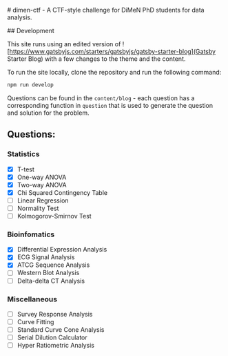 # dimen-ctf - A CTF-style challenge for DiMeN PhD students for data analysis.

## Development

This site runs using an edited version of ![https://www.gatsbyjs.com/starters/gatsbyjs/gatsby-starter-blog](Gatsby Starter Blog) with a few changes to the theme and the content.

To run the site locally, clone the repository and run the following command:

```bash
npm run develop
```

Questions can be found in the `content/blog` - each question has a corresponding function in `question` that is used to generate the question and solution for the problem.

## Questions:

### Statistics

- [x] T-test
- [x] One-way ANOVA
- [x] Two-way ANOVA
- [x] Chi Squared Contingency Table
- [ ] Linear Regression
- [ ] Normality Test
- [ ] Kolmogorov-Smirnov Test

### Bioinfomatics

- [x] Differential Expression Analysis
- [x] ECG Signal Analysis
- [x] ATCG Sequence Analysis
- [ ] Western Blot Analysis
- [ ] Delta-delta CT Analysis

### Miscellaneous

- [ ] Survey Response Analysis
- [ ] Curve Fitting
- [ ] Standard Curve Cone Analysis
- [ ] Serial Dilution Calculator
- [ ] Hyper Ratiometric Analysis
